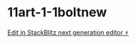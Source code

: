 # 11art-1-1boltnew

[Edit in StackBlitz next generation editor ⚡️](https://stackblitz.com/~/github.com/GHwyever/11art-1-1boltnew)